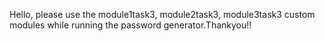 Hello, please use the module1task3, module2task3, module3task3 custom modules while running the password generator.Thankyou!!
